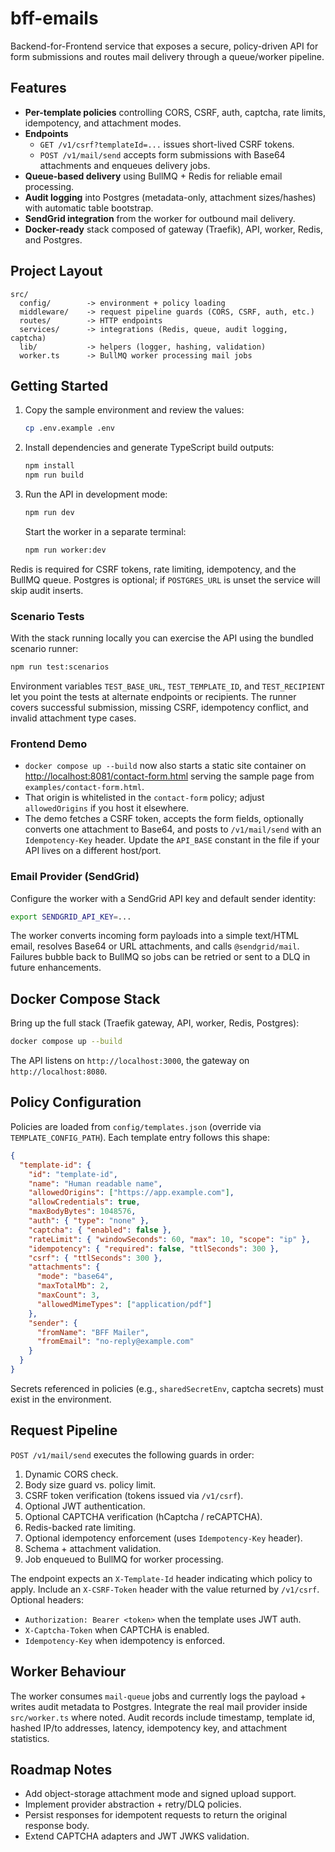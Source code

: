 # bff-emails

Backend-for-Frontend service that exposes a secure, policy-driven API for form submissions and routes mail delivery through a queue/worker pipeline.

## Features
- **Per-template policies** controlling CORS, CSRF, auth, captcha, rate limits, idempotency, and attachment modes.
- **Endpoints**
  - `GET /v1/csrf?templateId=...` issues short-lived CSRF tokens.
  - `POST /v1/mail/send` accepts form submissions with Base64 attachments and enqueues delivery jobs.
- **Queue-based delivery** using BullMQ + Redis for reliable email processing.
- **Audit logging** into Postgres (metadata-only, attachment sizes/hashes) with automatic table bootstrap.
- **SendGrid integration** from the worker for outbound mail delivery.
- **Docker-ready** stack composed of gateway (Traefik), API, worker, Redis, and Postgres.

## Project Layout
```
src/
  config/        -> environment + policy loading
  middleware/    -> request pipeline guards (CORS, CSRF, auth, etc.)
  routes/        -> HTTP endpoints
  services/      -> integrations (Redis, queue, audit logging, captcha)
  lib/           -> helpers (logger, hashing, validation)
  worker.ts      -> BullMQ worker processing mail jobs
```

## Getting Started
1. Copy the sample environment and review the values:
   ```bash
   cp .env.example .env
   ```
2. Install dependencies and generate TypeScript build outputs:
   ```bash
   npm install
   npm run build
   ```
3. Run the API in development mode:
   ```bash
   npm run dev
   ```
   Start the worker in a separate terminal:
   ```bash
   npm run worker:dev
   ```

Redis is required for CSRF tokens, rate limiting, idempotency, and the BullMQ queue. Postgres is optional; if `POSTGRES_URL` is unset the service will skip audit inserts.

### Scenario Tests
With the stack running locally you can exercise the API using the bundled scenario runner:

```bash
npm run test:scenarios
```

Environment variables `TEST_BASE_URL`, `TEST_TEMPLATE_ID`, and `TEST_RECIPIENT` let you point the tests at alternate endpoints or recipients. The runner covers successful submission, missing CSRF, idempotency conflict, and invalid attachment type cases.

### Frontend Demo
- `docker compose up --build` now also starts a static site container on <http://localhost:8081/contact-form.html> serving the sample page from `examples/contact-form.html`.
- That origin is whitelisted in the `contact-form` policy; adjust `allowedOrigins` if you host it elsewhere.
- The demo fetches a CSRF token, accepts the form fields, optionally converts one attachment to Base64, and posts to `/v1/mail/send` with an `Idempotency-Key` header. Update the `API_BASE` constant in the file if your API lives on a different host/port.

### Email Provider (SendGrid)
Configure the worker with a SendGrid API key and default sender identity:

```bash
export SENDGRID_API_KEY=...
```

The worker converts incoming form payloads into a simple text/HTML email, resolves Base64 or URL attachments, and calls `@sendgrid/mail`. Failures bubble back to BullMQ so jobs can be retried or sent to a DLQ in future enhancements.

## Docker Compose Stack
Bring up the full stack (Traefik gateway, API, worker, Redis, Postgres):
```bash
docker compose up --build
```
The API listens on `http://localhost:3000`, the gateway on `http://localhost:8080`.

## Policy Configuration
Policies are loaded from `config/templates.json` (override via `TEMPLATE_CONFIG_PATH`). Each template entry follows this shape:
```json
{
  "template-id": {
    "id": "template-id",
    "name": "Human readable name",
    "allowedOrigins": ["https://app.example.com"],
    "allowCredentials": true,
    "maxBodyBytes": 1048576,
    "auth": { "type": "none" },
    "captcha": { "enabled": false },
    "rateLimit": { "windowSeconds": 60, "max": 10, "scope": "ip" },
    "idempotency": { "required": false, "ttlSeconds": 300 },
    "csrf": { "ttlSeconds": 300 },
    "attachments": {
      "mode": "base64",
      "maxTotalMb": 2,
      "maxCount": 3,
      "allowedMimeTypes": ["application/pdf"]
    },
    "sender": {
      "fromName": "BFF Mailer",
      "fromEmail": "no-reply@example.com"
    }
  }
}
```
Secrets referenced in policies (e.g., `sharedSecretEnv`, captcha secrets) must exist in the environment.

## Request Pipeline

`POST /v1/mail/send` executes the following guards in order:
1. Dynamic CORS check.
2. Body size guard vs. policy limit.
3. CSRF token verification (tokens issued via `/v1/csrf`).
4. Optional JWT authentication.
5. Optional CAPTCHA verification (hCaptcha / reCAPTCHA).
6. Redis-backed rate limiting.
7. Optional idempotency enforcement (uses `Idempotency-Key` header).
8. Schema + attachment validation.
9. Job enqueued to BullMQ for worker processing.

The endpoint expects an `X-Template-Id` header indicating which policy to apply. Include an `X-CSRF-Token` header with the value returned by `/v1/csrf`. Optional headers:
- `Authorization: Bearer <token>` when the template uses JWT auth.
- `X-Captcha-Token` when CAPTCHA is enabled.
- `Idempotency-Key` when idempotency is enforced.

## Worker Behaviour
The worker consumes `mail-queue` jobs and currently logs the payload + writes audit metadata to Postgres. Integrate the real mail provider inside `src/worker.ts` where noted. Audit records include timestamp, template id, hashed IP/to addresses, latency, idempotency key, and attachment statistics.

## Roadmap Notes
- Add object-storage attachment mode and signed upload support.
- Implement provider abstraction + retry/DLQ policies.
- Persist responses for idempotent requests to return the original response body.
- Extend CAPTCHA adapters and JWT JWKS validation.
